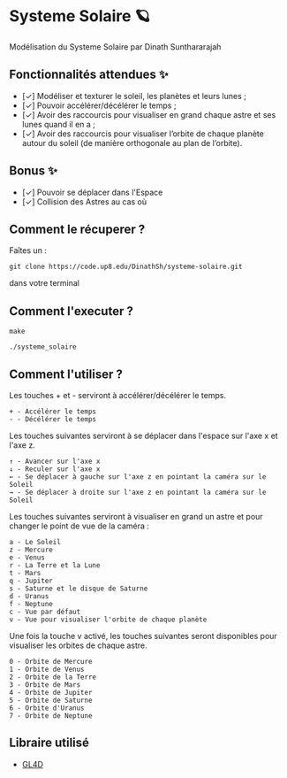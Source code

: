 # Systeme Solaire 🪐

Modélisation du Systeme Solaire par Dinath Sunthararajah

## Fonctionnalités attendues ✨

- [✓] Modéliser et texturer le soleil, les planètes et leurs lunes ;
- [✓] Pouvoir accélérer/décélérer le temps ;
- [✓]  Avoir des raccourcis pour visualiser en grand chaque astre et ses lunes quand il en a ;
- [✓]  Avoir des raccourcis pour visualiser l’orbite de chaque planète autour du soleil (de manière orthogonale au plan de l’orbite).

## Bonus ✨

- [✓] Pouvoir se déplacer dans l'Espace
- [✓] Collision des Astres au cas où

## Comment le récuperer ? 

Faîtes un : 
```
git clone https://code.up8.edu/DinathSh/systeme-solaire.git
```
dans votre terminal

## Comment l'executer ? 
```
make
```

```
./systeme_solaire
```
## Comment l'utiliser ? 
Les touches + et - serviront à accélérer/décélérer le temps.
```
+ - Accélérer le temps
- - Décélérer le temps
```
Les touches suivantes serviront à se déplacer dans l'espace sur l'axe x et l'axe z.
```
↑ - Avancer sur l'axe x
↓ - Reculer sur l'axe x
← - Se déplacer à gauche sur l'axe z en pointant la caméra sur le Soleil  
→ - Se déplacer à droite sur l'axe z en pointant la caméra sur le Soleil  
```

Les touches suivantes serviront à visualiser en grand un astre et pour changer le point de vue de la caméra :

```
a - Le Soleil
z - Mercure
e - Venus
r - La Terre et la Lune
t - Mars
q - Jupiter
s - Saturne et le disque de Saturne
d - Uranus
f - Neptune
c - Vue par défaut
v - Vue pour visualiser l'orbite de chaque planète
```
Une fois la touche v activé, les touches suivantes seront disponibles pour visualiser les orbites de chaque astre.
```
0 - Orbite de Mercure
1 - Orbite de Venus
2 - Orbite de la Terre
3 - Orbite de Mars
4 - Orbite de Jupiter
5 - Orbite de Saturne
6 - Orbite d'Uranus
7 - Orbite de Neptune
```

## Libraire utilisé 
* [GL4D](https://github.com/noalien/GL4Dummies) 

